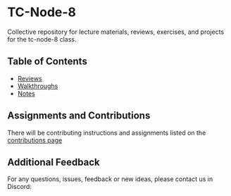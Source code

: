 # TC-Node-8

Collective repository for lecture materials, reviews, exercises, and projects for the tc-node-8 class.

## Table of Contents

- [Reviews](reviews/README.md)
- [Walkthroughs](walkthroughs/README.md)
- [Notes](notes/README.md)

## Assignments and Contributions

There will be contributing instructions and assignments listed on the [contributions page](CONTRIBUTING.md)

## Additional Feedback

For any questions, issues, feedback or new ideas, please contact us in Discord:


